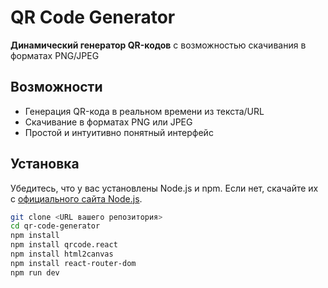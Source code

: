 # **QR Code Generator**

**Динамический генератор QR-кодов** с возможностью скачивания в форматах PNG/JPEG

## **Возможности**

* Генерация QR-кода в реальном времени из текста/URL
* Скачивание в форматах PNG или JPEG
* Простой и интуитивно понятный интерфейс

## **Установка**

Убедитесь, что у вас установлены Node.js и npm. Если нет, скачайте их с [официального сайта Node.js](https://nodejs.org/).

```bash
git clone <URL вашего репозитория>
cd qr-code-generator
npm install
npm install qrcode.react
npm install html2canvas
npm install react-router-dom
npm run dev
```
